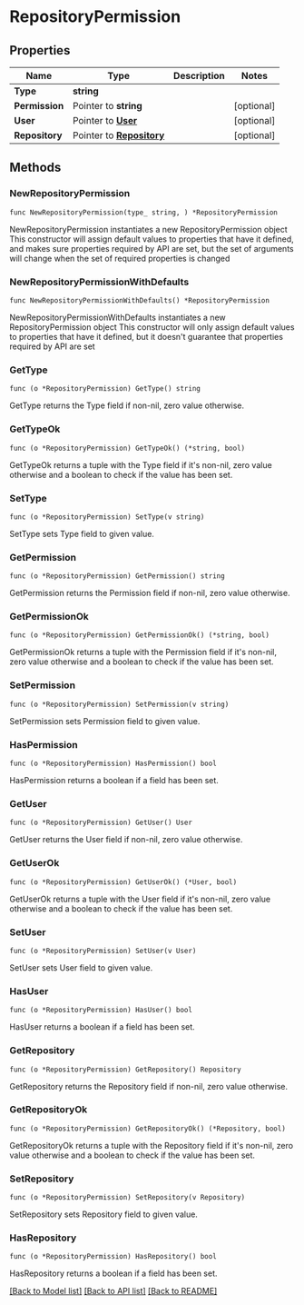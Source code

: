 # RepositoryPermission

## Properties

Name | Type | Description | Notes
------------ | ------------- | ------------- | -------------
**Type** | **string** |  | 
**Permission** | Pointer to **string** |  | [optional] 
**User** | Pointer to [**User**](User.md) |  | [optional] 
**Repository** | Pointer to [**Repository**](Repository.md) |  | [optional] 

## Methods

### NewRepositoryPermission

`func NewRepositoryPermission(type_ string, ) *RepositoryPermission`

NewRepositoryPermission instantiates a new RepositoryPermission object
This constructor will assign default values to properties that have it defined,
and makes sure properties required by API are set, but the set of arguments
will change when the set of required properties is changed

### NewRepositoryPermissionWithDefaults

`func NewRepositoryPermissionWithDefaults() *RepositoryPermission`

NewRepositoryPermissionWithDefaults instantiates a new RepositoryPermission object
This constructor will only assign default values to properties that have it defined,
but it doesn't guarantee that properties required by API are set

### GetType

`func (o *RepositoryPermission) GetType() string`

GetType returns the Type field if non-nil, zero value otherwise.

### GetTypeOk

`func (o *RepositoryPermission) GetTypeOk() (*string, bool)`

GetTypeOk returns a tuple with the Type field if it's non-nil, zero value otherwise
and a boolean to check if the value has been set.

### SetType

`func (o *RepositoryPermission) SetType(v string)`

SetType sets Type field to given value.


### GetPermission

`func (o *RepositoryPermission) GetPermission() string`

GetPermission returns the Permission field if non-nil, zero value otherwise.

### GetPermissionOk

`func (o *RepositoryPermission) GetPermissionOk() (*string, bool)`

GetPermissionOk returns a tuple with the Permission field if it's non-nil, zero value otherwise
and a boolean to check if the value has been set.

### SetPermission

`func (o *RepositoryPermission) SetPermission(v string)`

SetPermission sets Permission field to given value.

### HasPermission

`func (o *RepositoryPermission) HasPermission() bool`

HasPermission returns a boolean if a field has been set.

### GetUser

`func (o *RepositoryPermission) GetUser() User`

GetUser returns the User field if non-nil, zero value otherwise.

### GetUserOk

`func (o *RepositoryPermission) GetUserOk() (*User, bool)`

GetUserOk returns a tuple with the User field if it's non-nil, zero value otherwise
and a boolean to check if the value has been set.

### SetUser

`func (o *RepositoryPermission) SetUser(v User)`

SetUser sets User field to given value.

### HasUser

`func (o *RepositoryPermission) HasUser() bool`

HasUser returns a boolean if a field has been set.

### GetRepository

`func (o *RepositoryPermission) GetRepository() Repository`

GetRepository returns the Repository field if non-nil, zero value otherwise.

### GetRepositoryOk

`func (o *RepositoryPermission) GetRepositoryOk() (*Repository, bool)`

GetRepositoryOk returns a tuple with the Repository field if it's non-nil, zero value otherwise
and a boolean to check if the value has been set.

### SetRepository

`func (o *RepositoryPermission) SetRepository(v Repository)`

SetRepository sets Repository field to given value.

### HasRepository

`func (o *RepositoryPermission) HasRepository() bool`

HasRepository returns a boolean if a field has been set.


[[Back to Model list]](../README.md#documentation-for-models) [[Back to API list]](../README.md#documentation-for-api-endpoints) [[Back to README]](../README.md)


